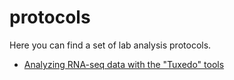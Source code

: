 protocols
=========

Here you can find a set of lab analysis protocols.

* [Analyzing RNA-seq data with the "Tuxedo" tools](tophat_cufflinks/)

